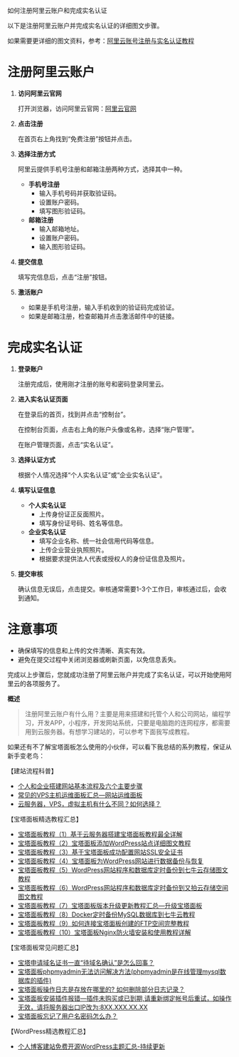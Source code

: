如何注册阿里云账户和完成实名认证

以下是注册阿里云账户并完成实名认证的详细图文步骤。

如果需要更详细的图文资料，参考：[阿里云账号注册与实名认证教程](https://www.yundashi168.com/492.html)

# 注册阿里云账户

1. **访问阿里云官网**

   打开浏览器，访问阿里云官网：[阿里云官网](https://www.aliyun.com/?source=5176.11533457&userCode=ywqc0ubl)

2. **点击注册**

   在首页右上角找到“免费注册”按钮并点击。

3. **选择注册方式**

   阿里云提供手机号注册和邮箱注册两种方式，选择其中一种。

   - **手机号注册**
     - 输入手机号码并获取验证码。
     - 设置账户密码。
     - 填写图形验证码。
   - **邮箱注册**
     - 输入邮箱地址。
     - 设置账户密码。
     - 输入图形验证码。

4. **提交信息**

   填写完信息后，点击“注册”按钮。

5. **激活账户**

   - 如果是手机号注册，输入手机收到的验证码完成验证。
   - 如果是邮箱注册，检查邮箱并点击激活邮件中的链接。

# 完成实名认证

1. **登录账户**

   注册完成后，使用刚才注册的账号和密码登录阿里云。

2. **进入实名认证页面**

   在登录后的首页，找到并点击“控制台”。

   在控制台页面，点击右上角的账户头像或名称，选择“账户管理”。

   在账户管理页面，点击“实名认证”。

3. **选择认证方式**

   根据个人情况选择“个人实名认证”或“企业实名认证”。

4. **填写认证信息**

   - **个人实名认证**
     - 上传身份证正反面照片。
     - 填写身份证号码、姓名等信息。
   - **企业实名认证**
     - 填写企业名称、统一社会信用代码等信息。
     - 上传企业营业执照照片。
     - 根据要求提供法人代表或授权人的身份证信息及照片。

5. **提交审核**

   确认信息无误后，点击提交。审核通常需要1-3个工作日，审核通过后，会收到通知。

# 注意事项

- 确保填写的信息和上传的文件清晰、真实有效。
- 避免在提交过程中关闭浏览器或刷新页面，以免信息丢失。

完成以上步骤后，您就成功注册了阿里云账户并完成了实名认证，可以开始使用阿里云的各项服务了。



**概述**

> 注册阿里云账户有什么用？主要是用来搭建和托管个人和公司网站，编程学习，开发APP，小程序，开发网站系统，只要是电脑跑的连网程序，都需要用到云服务器。有想学习建站的，可以参考下面我写成教程。


如果还有不了解宝塔面板怎么使用的小伙伴，可以看下我总结的系列教程，保证从新手变老鸟：

【建站流程科普】

- [个人和企业搭建网站基本流程及六个主要步骤](http://tencent.yundashi168.com/552.html "个人和企业搭建网站基本流程及六个主要步骤")
- [常见的VPS主机运维面板汇总—网站运维面板](http://tencent.yundashi168.com/902.html)
- [云服务器，VPS，虚拟主机有什么不同？如何选择？](http://tencent.yundashi168.com/838.html)

【宝塔面板精选教程汇总】

- [宝塔面板教程（1）基于云服务器搭建宝塔面板教程最全详解](http://tencent.yundashi168.com/327.html)
- [宝塔面板教程（2）宝塔面板添加WordPress站点详细图文教程](http://tencent.yundashi168.com/558.html)
- [宝塔面板教程（3）基于宝塔面板成功配置网站SSL安全证书](http://tencent.yundashi168.com/652.html)
- [宝塔面板教程（4）宝塔面板为WordPress网站进行数据备份与恢复](http://tencent.yundashi168.com/503.html)
- [宝塔面板教程（5）WordPress网站程序和数据库定时备份到七牛云存储图文教程](http://tencent.yundashi168.com/740.html "宝塔面板教程（5）网站程序和数据库定时备份到七牛云存储图文教程")
- [宝塔面板教程（6）WordPress网站程序和数据库定时备份到又拍云存储空间图文教程](http://tencent.yundashi168.com/749.html) 
- [宝塔面板教程（7）宝塔面板版本升级更新教程汇总—升级宝塔面板](http://tencent.yundashi168.com/742.html "宝塔面板教程（7）宝塔面板版本升级更新教程汇总—升级宝塔面板")
- [宝塔面板教程（8）Docker定时备份MySQL数据库到七牛云教程](http://tencent.yundashi168.com/865.html "宝塔面板教程（8）Docker定时备份MySQL数据库到七牛云教程")
- [宝塔面板教程（9）如何连接宝塔面板创建的FTP空间完整教程](http://tencent.yundashi168.com/867.html)
- [宝塔面板教程（10）宝塔面板Nginx防火墙安装和使用教程详解](https://www.yundashi168.com/409.html "宝塔面板教程（10）宝塔面板Nginx防火墙插件安装和使用教程详解")


【宝塔面板常见问题汇总】

- [宝塔申请域名证书一直“待域名确认”是怎么回事？](http://tencent.yundashi168.com/789.html)
- [宝塔面板phpmyadmin无法访问解决方法(phpmyadmin是在线管理mysql数据库的插件)](https://www.yundashi168.com/369.html)
- [宝塔面板操作日志是存放在哪里的? 如何删除部分日志记录？](https://www.yundashi168.com/408.html "宝塔面板操作日志是存放在哪里的?如何删除部分日志记录？")
- [宝塔面板安装插件报错—插件未购买或已到期,请重新绑定帐号后重试，如操作无效，请将服务器出口IP改为:8XX.XXX.XX.XX](https://www.yundashi168.com/407.html "宝塔面板安装插件报错—插件未购买或已到期,请重新绑定帐号后重试，如操作无效，请将服务器出口IP改为:8XX.XXX.XX.XX")
- [宝塔面板忘记了用户名密码怎么办？](https://www.yundashi168.com/480.html)

【WordPress精选教程汇总】

- [个人博客建站免费开源WordPress主题汇总-持续更新](https://www.yundashi168.com/405.html "个人博客建站免费开源WordPress主题汇总-持续更新")